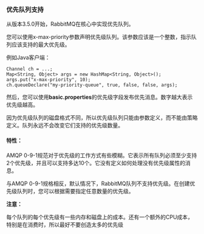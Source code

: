 ### 优先队列支持
从版本3.5.0开始，RabbitMQ在核心中实现优先队列。

您可以使用x-max-priority参数声明优先级队列。该参数应该是一个整数，指示队列应该支持的最大优先级。

例如Java客户端：

```java:n
Channel ch = ...;
Map<String, Object> args = new HashMap<String, Object>();
args.put("x-max-priority", 10);
ch.queueDeclare("my-priority-queue", true, false, false, args);
```

然后，您可以使用**basic.properties**的优先级字段发布优先消息。数字越大表示优先级越高。

因为优先级队列的磁盘格式不同，所以优先级队列只能由参数定义，而不能由策略定义。队列永远不会改变它们支持的优先级数量。

#### 特性：

AMQP 0-9-1规范对于优先级的工作方式有些模糊。它表示所有队列必须至少支持2个优先级，并且可以支持多达10个。它没有定义如何处理没有优先级属性的消息。

与AMQP 0-9-1规格相反，默认情况下，RabbitMQ队列不支持优先级。在创建优先级队列时，您可以根据需要指定任意数量的优先级。

**注意：**

每个队列的每个优先级有一些内存和磁盘上的成本。还有一个额外的CPU成本，特别是在消费时，所以最好不要创造太多的优先级
